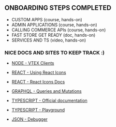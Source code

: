 ## ONBOARDING STEPS COMPLETED
- CUSTOM APPS (course, hands-on)
- ADMIN APPLICATIONS (course, hands-on)
- CALLING COMMERCE APIs (course, hands-on)
- FAST STORE GET READY (doc, hands-on)
- SERVICES AND TS (video, hands-on)

### NICE DOCS AND SITES TO KEEP TRACK :)
- [NODE - VTEX Clients](https://github.com/vtex/io-clients)

- [REACT - Using React Icons](https://www.freecodecamp.org/news/how-to-use-svg-icons-in-react-with-react-icons-and-font-awesome/)
- [REACT - React Icons Docs](https://github.com/react-icons/react-icons#configuration)

- [GRAPHQL - Queries and Mutations](https://graphql.org/learn/queries/)

- [TYPESCRIPT - Official documentation](https://www.typescriptlang.org/)
- [TYPESCRIPT - Playground](https://www.typescriptlang.org/play?#code/PTAEHUFMBsGMHsC2lQBd5oBYoCoE8AHSAZVgCcBLA1UABWgEM8BzM+AVwDsATAGiwoBnUENANQAd0gAjQRVSQAUCEmYKsTKGYUAbpGF4OY0BoadYKdJMoL+gzAzIoz3UNEiPOofEVKVqAHSKymAAmkYI7NCuqGqcANag8ABmIjQUXrFOKBJMggBcISGgoAC0oACCbvCwDKgU8JkY7p7ehCTkVDQS2E6gnPCxGcwmZqDSTgzxxWWVoASMFmgYkAAeRJTInN3ymj4d-jSCeNsMq-wuoPaOltigAKoASgAywhK7SbGQZIIz5VWCFzSeCrZagNYbChbHaxUDcCjJZLfSDbExIAgUdxkUBIursJzCFJtXydajBBCcQQ0MwAUVWDEQC0gADVHBQGNJ3KAALygABEAAkYNAMOB4GRonzFBTBPB3AERcwABS0+mM9ysygc9wASmCKhwzQ8ZC8iHFzmB7BoXzcZmY7AYzEg-Fg0HUiQ58D0Ii8fLpDKZgj5SWxfPADlQAHJhAA5SASPlBFQAeS+ZHegmdWkgR1QjgUrmkeFATjNOmGWH0KAQiGhwkuNok4uiIgMHGxCyYrA4PCCJSAA)

- [JSON - Debugger](https://jwt.io/)

